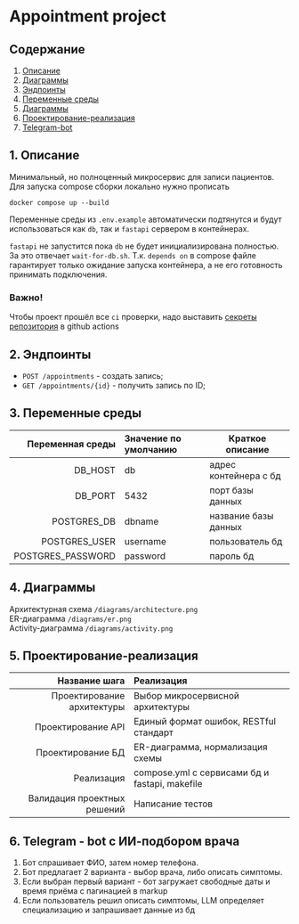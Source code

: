 # Appointment project

## Содержание

1. [Описание](#1-описание)
2. [Диаграммы](#2-Диаграммы)
3. [Эндпоинты](#3-Эндпоинты)
3. [Переменные среды](#3-переменные-среды)
4. [Диаграммы](#4-диаграммы)
5. [Проектирование-реализация](#5-проектирование-реализация)
6. [Telegram-bot](#6-telegram---bot-с-ии-подбором-врача)

## 1. Описание

Минимальный, но полноценный микросервис для записи пациентов. Для запуска compose сборки локально
нужно прописать

`docker compose up --build`

Переменные среды из `.env.example` автоматически подтянутся и будут использоваться как `db`,
так и `fastapi` сервером в контейнерах.

`fastapi` не запустится пока `db` не будет инициализирована полностью. За это отвечает `wait-for-db.sh`.
Т.к. `depends on` в compose файле гарантирует только ожидание запуска контейнера, а не его готовность
принимать подключения.

### Важно!
Чтобы проект прошёл все `ci` проверки, надо выставить [секреты репозитория](https://docs.github.com/en/actions/how-tos/security-for-github-actions/security-guides/using-secrets-in-github-actions) в github actions 

## 2. Эндпоинты

- `POST /appointments` - создать запись;
- `GET /appointments/{id}` - получить запись по ID;

## 3. Переменные среды

|  Переменная среды | Значение по умолчанию | Краткое описание      |
|------------------:|:----------------------|-----------------------|
|           DB_HOST | db                    | адрес контейнера с бд |
|           DB_PORT | 5432                  | порт базы данных      |
|       POSTGRES_DB | dbname                | название базы данных  |
|     POSTGRES_USER | username              | пользователь бд       |
| POSTGRES_PASSWORD | password              | пароль бд             |

## 4. Диаграммы

Архитектурная схема `/diagrams/architecture.png`  
ER-диаграмма `/diagrams/er.png`  
Activity-диаграмма `/diagrams/activity.png`

## 5. Проектирование-реализация

|               Название шага | Реализация                                     |
|----------------------------:|:-----------------------------------------------|
|  Проектирование архитектуры | Выбор микросервисной архитектуры               |
|          Проектирование API | Единый формат ошибок, RESTful стандарт         |
|           Проектирование БД | ER-диаграмма, нормализация схемы               |
|                  Реализация | compose.yml с сервисами бд и fastapi, makefile |
| Валидация проектных решений | Написание тестов                               |

## 6. Telegram - bot с ИИ-подбором врача

1. Бот спрашивает ФИО, затем номер телефона.
2. Бот предлагает 2 варианта - выбор врача, либо описать симптомы.
3. Если выбран первый вариант - бот загружает свободные даты и время приёма с пагинацией в markup
4. Если пользователь решил описать симптомы, LLM определяет специализацию и запрашивает данные из бд